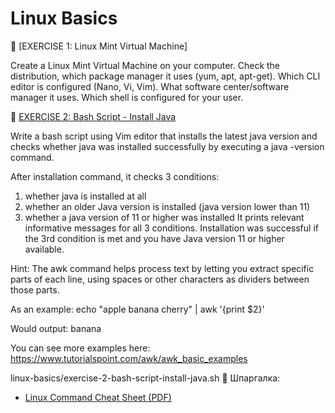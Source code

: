 
# Linux Basics 

🔸 [EXERCISE 1: Linux Mint Virtual Machine]

Create a Linux Mint Virtual Machine on your computer. Check the distribution, which package manager it uses (yum, apt, apt-get). Which CLI editor is configured (Nano, Vi, Vim). What software center/software manager it uses. Which shell is configured for your user. 



🔸 [EXERCISE 2: Bash Script - Install Java](linux-basics/exercise-2-bash-script-install-java.sh)

Write a bash script using Vim editor that installs the latest java version and checks whether java was installed successfully by executing a java -version command.

After installation command, it checks 3 conditions:

1. whether java is installed at all
2. whether an older Java version is installed (java version lower than 11)
3. whether a java version of 11 or higher was installed
It prints relevant informative messages for all 3 conditions. Installation was successful if the 3rd condition is met and you have Java version 11 or higher available.

Hint: The awk command helps process text by letting you extract specific parts of each line, using spaces or other characters as dividers between those parts.

As an example: echo "apple banana cherry" | awk '{print $2}'

Would output: banana

You can see more examples here: https://www.tutorialspoint.com/awk/awk_basic_examples


linux-basics/exercise-2-bash-script-install-java.sh
🔸 Шпаргалка:
- [Linux Command Cheat Sheet (PDF)](https://files.fosswire.com/2007/08/fwunixref.pdf)
